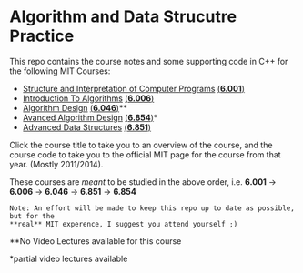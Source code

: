 Algorithm and Data Strucutre Practice
=====================================
This repo contains the course notes and some supporting code in C++ for the following MIT Courses:
* [Structure and Interpretation of Computer Programs](./doc/6_001/CourseOverview.md) [(**6.001**)](http://ocw.mit.edu/courses/electrical-engineering-and-computer-science/6-001-structure-and-interpretation-of-computer-programs-spring-2005/)
* [Introduction To Algorithms](./doc/6_006/CourseOverview.md) [(**6.006**)](http://courses.csail.mit.edu/6.006/fall11/notes.shtml)
* [Algorithm Design](./doc/6_046/CourseOverview.md) [(**6.046**)](http://stellar.mit.edu/S/course/6/sp14/6.046/index.html)**
* [Avanced Algorithm Design](./doc/6_854/CourseOverview.md) [(**6.854**)](http://courses.csail.mit.edu/6.854/current/)*
* [Advanced Data Structures](./doc/6_851/CourseOverview.md) [(**6.851**)](https://courses.csail.mit.edu/6.851/spring14/)

Click the course title to take you to an overview of the course, and the course code
to take you to the official MIT page for the course from that year. (Mostly 2011/2014).

These courses are *meant* to be studied in the above order, i.e.  **6.001** -> **6.006** -> **6.046** -> **6.851** -> **6.854**

```
Note: An effort will be made to keep this repo up to date as possible, but for the 
**real** MIT experence, I suggest you attend yourself ;)
```

**No Video Lectures available for this course

*partial video lectures available
